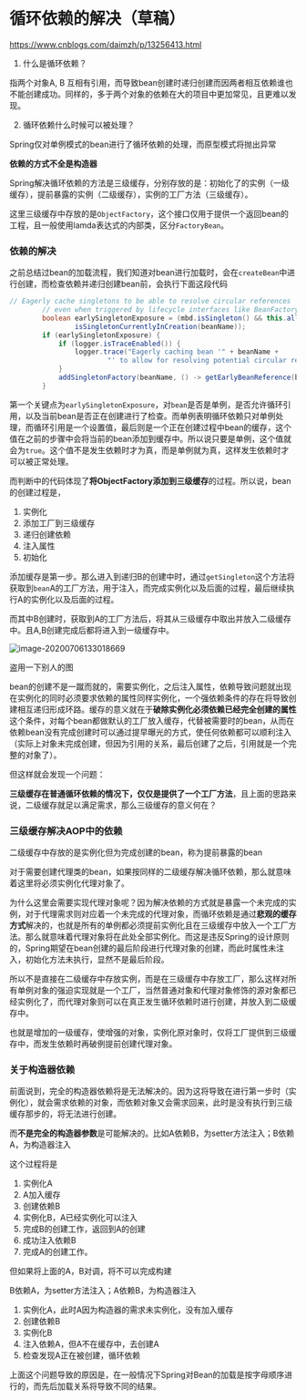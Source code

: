 # 循环依赖的解决（草稿）

 https://www.cnblogs.com/daimzh/p/13256413.html



1. 什么是循环依赖？

指两个对象A, B 互相有引用，而导致bean创建时递归创建而因两者相互依赖谁也不能创建成功。同样的，多于两个对象的依赖在大的项目中更加常见，且更难以发现。

2. 循环依赖什么时候可以被处理？

Spring仅对单例模式的bean进行了循环依赖的处理，而原型模式将抛出异常

**依赖的方式不全是构造器**



Spring解决循环依赖的方法是三级缓存，分别存放的是：初始化了的实例（一级缓存），提前暴露的实例（二级缓存），实例的工厂方法（三级缓存）。

这里三级缓存中存放的是`ObjectFactory`，这个接口仅用于提供一个返回bean的工程，且一般使用lamda表达式的内部类，区分`FactoryBean`。



### 依赖的解决

之前总结过bean的加载流程，我们知道对bean进行加载时，会在`createBean`中进行创建，而检查依赖并递归创建bean前，会执行下面这段代码

```java
// Eagerly cache singletons to be able to resolve circular references
		// even when triggered by lifecycle interfaces like BeanFactoryAware.
		boolean earlySingletonExposure = (mbd.isSingleton() && this.allowCircularReferences &&
				isSingletonCurrentlyInCreation(beanName));
		if (earlySingletonExposure) {
			if (logger.isTraceEnabled()) {
				logger.trace("Eagerly caching bean '" + beanName +
						"' to allow for resolving potential circular references");
			}
			addSingletonFactory(beanName, () -> getEarlyBeanReference(beanName, mbd, bean));
		}
```

第一个关键点为`earlySingletonExposure`，对`bean`是否是单例，是否允许循环引用，以及当前bean是否正在创建进行了检查。而单例表明循环依赖只对单例处理，而循环引用是一个设置值，最后则是一个正在创建过程中bean的缓存，这个值在之前的步骤中会将当前的bean添加到缓存中。所以说只要是单例，这个值就会为`true`。这个值不是发生依赖时才为真，而是单例就为真，这样发生依赖时才可以被正常处理。

而判断中的代码体现了**将ObjectFactory添加到三级缓存**的过程。所以说，bean的创建过程是，

1. 实例化
2. 添加工厂到三级缓存
3. 递归创建依赖
4. 注入属性
5. 初始化

添加缓存是第一步。那么进入到递归B的创建中时，通过`getSingleton`这个方法将获取到`bean`A的工厂方法，用于注入，而完成实例化以及后面的过程，最后继续执行A的实例化以及后面的过程。

而其中B创建时，获取到A的工厂方法后，将其从三级缓存中取出并放入二级缓存中。且A,B创建完成后都将进入到一级缓存中。

![image-20200706133018669](https://imgconvert.csdnimg.cn/aHR0cHM6Ly9naXRlZS5jb20vd3hfY2MzNDdiZTY5Ni9ibG9nSW1hZ2UvcmF3L21hc3Rlci9pbWFnZS0yMDIwMDcwNjEzMzAxODY2OS5wbmc?x-oss-process=image/format,png)

盗用一下别人的图



bean的创建不是一蹴而就的，需要实例化，之后注入属性，依赖导致问题就出现在实例化的同时必须要求依赖的属性同样实例化，一个强依赖条件的存在将导致创建相互递归形成环路。缓存的意义就在于**破除实例化必须依赖已经完全创建的属性**这个条件，对每个bean都做默认的工厂放入缓存，代替被需要时的bean，从而在依赖bean没有完成创建时可以通过提早曝光的方式，使任何依赖都可以顺利注入（实际上对象未完成创建，但因为引用的关系，最后创建了之后，引用就是一个完整的对象了）。

但这样就会发现一个问题：

**三级缓存在普通循环依赖的情况下，仅仅是提供了一个工厂方法**，且上面的思路来说，二级缓存就足以满足需求，那么三级缓存的意义何在？

### 三级缓存解决AOP中的依赖

二级缓存中存放的是实例化但为完成创建的bean，称为提前暴露的bean

对于需要创建代理类的bean，如果按同样的二级缓存解决循环依赖，那么就意味着这里将必须实例化代理对象了。

为什么这里会需要实现代理对象呢？因为解决依赖的方式就是暴露一个未完成的实例，对于代理需求则对应着一个未完成的代理对象，而循环依赖是通过**悲观的缓存方式**解决的，也就是所有的单例都必须提前实例化且在三级缓存中放入一个工厂方法。那么就意味着代理对象将在此处全部实例化。而这是违反Spring的设计原则的，Spring期望在bean创建的最后阶段进行代理对象的创建，而此时属性未注入，初始化方法未执行，显然不是最后阶段。

所以不是直接在二级缓存中存放实例，而是在三级缓存中存放工厂，那么这样对所有单例对象的强迫实现就是一个工厂，当然普通对象和代理对象修饰的源对象都已经实例化了，而代理对象则可以在真正发生循环依赖时进行创建，并放入到二级缓存中。

也就是增加的一级缓存，使增强的对象，实例化原对象时，仅将工厂提供到三级缓存中，而发生依赖时再破例提前创建代理对象。

### 关于构造器依赖

前面说到，完全的构造器依赖将是无法解决的。因为这将导致在进行第一步时（实例化），就会需求依赖的对象，而依赖对象又会需求回来，此时是没有执行到三级缓存那步的，将无法进行创建。

而**不是完全的构造器参数**是可能解决的。比如A依赖B，为setter方法注入；B依赖A，为构造器注入

这个过程将是

1. 实例化A
2. A加入缓存
3. 创建依赖B
4. 实例化B，A已经实例化可以注入
5. 完成B的创建工作，返回到A的创建
6. 成功注入依赖B
7. 完成A的创建工作。

但如果将上面的A，B对调，将不可以完成构建

B依赖A，为setter方法注入；A依赖B，为构造器注入

1. 实例化A，此时A因为构造器的需求未实例化，没有加入缓存
2. 创建依赖B
3. 实例化B
4. 注入依赖A，但A不在缓存中，去创建A
5. 检查发现A正在被创建，循环依赖

上面这个问题导致的原因是，在一般情况下Spring对Bean的加载是按字母顺序进行的，而先后加载关系将导致不同的结果。